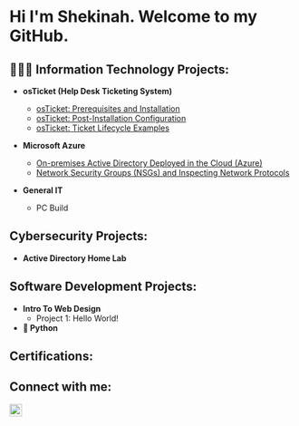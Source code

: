 <h1>Hi I'm Shekinah. Welcome to my GitHub.</h1>

<h2>👩🏽‍💻 Information Technology Projects:</h2>

- <b>osTicket (Help Desk Ticketing System)</b>
  - [osTicket: Prerequisites and Installation](https://github.com/ShekinahMaxwell/osTicket-Prereq_Installation)
  - [osTicket: Post-Installation Configuration](https://github.com/ShekinahMaxwell/osTicket-PostInstallation_Configuration)
  - [osTicket: Ticket Lifecycle Examples](https://github.com/ShekinahMaxwell/osTicket-Ticket_Lifecycle)

- <b>Microsoft Azure</b>
  - [On-premises Active Directory Deployed in the Cloud (Azure)](https://github.com/ShekinahMaxwell/Active-Directory-Deployed-in-the-Cloud-Azure/blob/main/README.md)
  - [Network Security Groups (NSGs) and Inspecting Network Protocols](https://github.com/ShekinahMaxwell/Azure_NetworkComputing)
   
- <b>General IT</b>
  - PC Build

<h2>Cybersecurity Projects:</h2>  

  - <b>Active Directory Home Lab</b> <!--(https://github.com/ShekinahMaxwell/ActiveDirectory_Home_Lab)-->

<h2>Software Development Projects:</h2>

- <b>Intro To Web Design</b>
  - Project 1: Hello World!
- <b>🐍 Python</b>


<h2>Certifications:</h2>

<h2>Connect with me:</h2>

[<img align="left" alt="ShekinahMaxwell | LinkedIn" width="22px" src="https://cdn.jsdelivr.net/npm/simple-icons@v3/icons/linkedin.svg" />][linkedin]

[linkedin]: https://linkedin.com/in/maxwell2024

